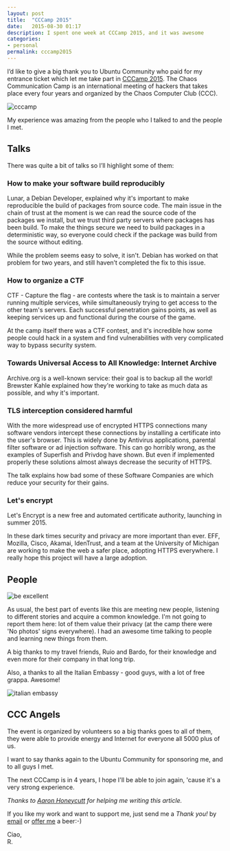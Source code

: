 ```yaml
---
layout: post
title:  "CCCamp 2015"
date:   2015-08-30 01:17
description: I spent one week at CCCamp 2015, and it was awesome
categories:
- personal
permalink: cccamp2015
---
```


I’d like to give a big thank you to Ubuntu Community who paid for my entrance
ticket which let me take part in [CCCamp 2015][cccamp2015]. The Chaos
Communication Camp is an international meeting of hackers that takes place every
four years and organized by the Chaos Computer Club (CCC).

![cccamp][photo2]

My experience was amazing from the people who I talked to and the people I met.

## Talks

There was quite a bit of talks so I’ll highlight some of them:

### How to make your software build reproducibly

Lunar, a Debian Developer, explained why it's important to make reproducible the
build of packages from source code. The main issue in the chain of trust at the
moment is we can read the source code of the packages we install, but we trust
third party servers where packages has been build. To make the things secure we
need to build packages in a deterministic way, so everyone could check if the
package was build from the source without editing.

While the problem seems easy to solve, it isn't. Debian has worked on that
problem for two years, and still haven’t completed the fix to this issue.

### How to organize a CTF

CTF - Capture the flag - are contests where the task is to maintain a server
running multiple services, while simultaneously trying to get access to the
other team's servers. Each successful penetration gains points, as well as
keeping services up and functional during the course of the game.

At the camp itself there was a CTF contest, and it's incredible how some people
could hack in a system and find vulnerabilities with very complicated way to
bypass security system.

### Towards Universal Access to All Knowledge: Internet Archive

Archive.org is a well-known service: their goal is to backup all the world!
Brewster Kahle explained how they're working to take as much data as possible,
and why it's important.

### TLS interception considered harmful

With the more widespread use of encrypted HTTPS connections many software
vendors intercept these connections by installing a certificate into the user's
browser. This is widely done by Antivirus applications, parental filter software
or ad injection software. This can go horribly wrong, as the examples of
Superfish and Privdog have shown. But even if implemented properly these
solutions almost always decrease the security of HTTPS.

The talk explains how bad some of these Software Companies are  which reduce
your security for their gains.

### Let's encrypt

Let's Encrypt is a new free and automated certificate authority, launching in
summer 2015.

In these dark times security and privacy are more important than ever. EFF,
Mozilla, Cisco, Akamai, IdenTrust, and a team at the University of Michigan are
working to make the web a safer place, adopting HTTPS everywhere. I really hope
this project will have a large adoption.

## People

![be excellent][photo]

As usual, the best part of events like this are meeting new people, listening to
different stories and acquire a common knowledge.  I'm not going to report them
here: lot of them value their privacy (at the camp there were 'No photos' signs
everywhere). I had an awesome time talking to people and learning new things
from them.

A big thanks to my travel friends, Ruio and Bardo, for their knowledge and even
more for their company in that long trip.

Also, a thanks to all the Italian Embassy - good guys, with a lot of free
grappa. Awesome!

![italian embassy][photo1]

## CCC Angels

The event is organized by volunteers so a big thanks goes to all of them, they
were able to provide energy and Internet for everyone all 5000 plus of us.

I want to say thanks again to the Ubuntu Community for sponsoring me, and to all
guys I met.

The next CCCamp is in 4 years, I hope I'll be able to join again, 'cause it's a
very strong experience.

*Thanks to [Aaron Honeycutt][aaron] for helping me writing this article.*

If you like my work and want to support me, just send me a *Thank you!* by
[email](mailto:riccardo@rpadovani.com) or [offer me][donation] a beer:-)

Ciao,<br/>
R.

[donation]: http://rpadovani.com/donations/
[aaron]: http://usefoss.com/
[photo]: http://img.rpadovani.com/posts/be_excellent.jpg
[photo1]: http://img.rpadovani.com/posts/italian_embassy.jpg
[photo2]: http://img.rpadovani.com/posts/cccamp15.jpg
[cccamp2015]: https://events.ccc.de/camp/2015/wiki/Main_Page
